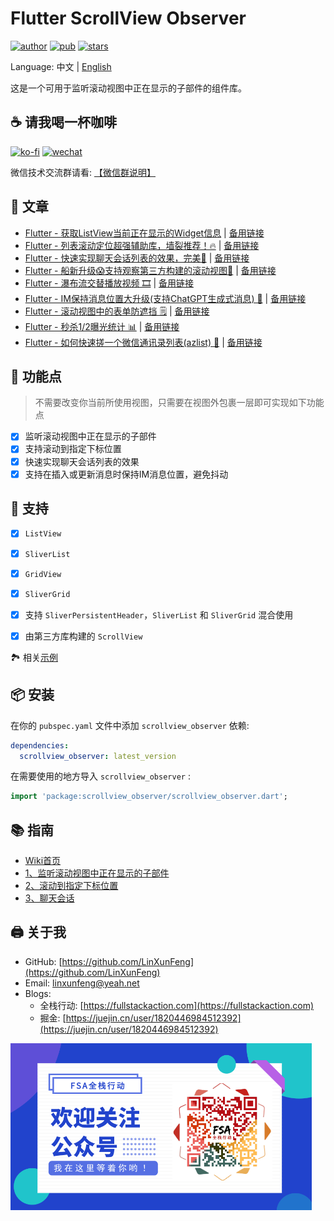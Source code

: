 # Flutter ScrollView Observer

[![author](https://img.shields.io/badge/author-LinXunFeng-blue.svg?style=flat-square&logo=Iconify)](https://github.com/LinXunFeng/) [![pub](https://img.shields.io/pub/v/scrollview_observer?&style=flat-square&label=pub&logo=dart)](https://pub.dev/packages/scrollview_observer) [![stars](https://img.shields.io/github/stars/LinXunFeng/flutter_scrollview_observer?style=flat-square&logo=github)](https://github.com/LinXunFeng/flutter_scrollview_observer)

Language: 中文 | [English](https://github.com/LinXunFeng/flutter_scrollview_observer)

这是一个可用于监听滚动视图中正在显示的子部件的组件库。

## ☕ 请我喝一杯咖啡

[![ko-fi](https://ko-fi.com/img/githubbutton_sm.svg)](https://ko-fi.com/T6T4JKVRP) [![wechat](https://img.shields.io/static/v1?label=WeChat&message=微信收款码&color=brightgreen&style=for-the-badge&logo=WeChat)](https://cdn.jsdelivr.net/gh/FullStackAction/PicBed@resource20220417121922/image/202303181116760.jpeg)

微信技术交流群请看: [【微信群说明】](https://mp.weixin.qq.com/s/JBbMstn0qW6M71hh-BRKzw)

## 📖 文章

- [Flutter - 获取ListView当前正在显示的Widget信息](https://mp.weixin.qq.com/s/cN3qeinBPlo5rtEpoQBVVA) | [备用链接](https://juejin.cn/post/7103058155692621837)
- [Flutter - 列表滚动定位超强辅助库，墙裂推荐！🔥](https://mp.weixin.qq.com/s/fplqfBpXwvx6mEO6vflkww) | [备用链接](https://juejin.cn/post/7129888644290068487)
- [Flutter - 快速实现聊天会话列表的效果，完美💯](https://mp.weixin.qq.com/s/xNiGuSLcJtDAiLoHuGWp6A) | [备用链接](https://juejin.cn/post/7152307272436154405)
- [Flutter - 船新升级😱支持观察第三方构建的滚动视图💪](https://mp.weixin.qq.com/s/FMXPyT-lX8YOXVmbLCsVUA) | [备用链接](https://juejin.cn/post/7240751116702269477)
- [Flutter - 瀑布流交替播放视频 🎞](https://mp.weixin.qq.com/s/miP5CfKtcRhFGr08ot5wOg) | [备用链接](https://juejin.cn/post/7243240589293142077)
- [Flutter - IM保持消息位置大升级(支持ChatGPT生成式消息) 🤖](https://mp.weixin.qq.com/s/Y3EN9ZpLb6HLke2vkw0Zwg) | [备用链接](https://juejin.cn/post/7245753944180523067)
- [Flutter - 滚动视图中的表单防遮挡 🗒](https://mp.weixin.qq.com/s/iaHyYMjZSPBggLw2yZv8dQ) | [备用链接](https://juejin.cn/spost/7266455050632921107)
- [Flutter - 秒杀1/2曝光统计 📊](https://mp.weixin.qq.com/s/gNFX4Au4esftgTPXHvB4LQ) | [备用链接](https://juejin.cn/post/7271248528998121512)
- [Flutter - 如何快速搓一个微信通讯录列表(azlist) 📓](https://mp.weixin.qq.com/s/1bmYSvtOYX83DLncvnBjqA) | [备用链接](https://juejin.cn/post/7294884963631497254)

## 🔨 功能点

> 不需要改变你当前所使用视图，只需要在视图外包裹一层即可实现如下功能点

- [x] 监听滚动视图中正在显示的子部件
- [x] 支持滚动到指定下标位置
- [x] 快速实现聊天会话列表的效果
- [x] 支持在插入或更新消息时保持IM消息位置，避免抖动

## 🎀 支持
- [x] `ListView`
- [x] `SliverList`
- [x] `GridView`
- [x] `SliverGrid` 
- [x] 支持 `SliverPersistentHeader`，`SliverList` 和 `SliverGrid` 混合使用
- [x] 由第三方库构建的 `ScrollView`


🏞 相关[示例](https://github.com/LinXunFeng/flutter_scrollview_observer/wiki/Example)

## 📦 安装

在你的 `pubspec.yaml` 文件中添加 `scrollview_observer` 依赖:

```yaml
dependencies:
  scrollview_observer: latest_version
```

在需要使用的地方导入 `scrollview_observer` :

```dart
import 'package:scrollview_observer/scrollview_observer.dart';
```

## 📚 指南
- [Wiki首页](https://github.com/LinXunFeng/flutter_scrollview_observer/wiki/%E9%A6%96%E9%A1%B5)
- [1、监听滚动视图中正在显示的子部件](https://github.com/LinXunFeng/flutter_scrollview_observer/wiki/1%E3%80%81%E7%9B%91%E5%90%AC%E6%BB%9A%E5%8A%A8%E8%A7%86%E5%9B%BE%E4%B8%AD%E6%AD%A3%E5%9C%A8%E6%98%BE%E7%A4%BA%E7%9A%84%E5%AD%90%E9%83%A8%E4%BB%B6)
- [2、滚动到指定下标位置](https://github.com/LinXunFeng/flutter_scrollview_observer/wiki/2%E3%80%81%E6%BB%9A%E5%8A%A8%E5%88%B0%E6%8C%87%E5%AE%9A%E4%B8%8B%E6%A0%87%E4%BD%8D%E7%BD%AE)
- [3、聊天会话](https://github.com/LinXunFeng/flutter_scrollview_observer/wiki/3%E3%80%81%E8%81%8A%E5%A4%A9%E4%BC%9A%E8%AF%9D)



## 🖨 关于我

- GitHub: [https://github.com/LinXunFeng](https://github.com/LinXunFeng)
- Email: [linxunfeng@yeah.net](mailto:linxunfeng@yeah.net)
- Blogs: 
  - 全栈行动: [https://fullstackaction.com](https://fullstackaction.com)
  - 掘金: [https://juejin.cn/user/1820446984512392](https://juejin.cn/user/1820446984512392) 

<img height="267.5" width="481.5" src="https://github.com/LinXunFeng/LinXunFeng/raw/master/static/img/FSAQR.png"/>
